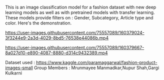 This is an image classification model for a fashion dataset with new deep learning models as well as with pretrained models with transfer learning. These models provide filters on : Gender, Subcategory, Article type and color.
Here's the demonstration.


https://user-images.githubusercontent.com/75557089/160379024-3f3244e9-2a3d-4029-8bd5-76538e44086b.mp4


https://user-images.githubusercontent.com/75557089/160379667-8a027d10-e890-4087-8880-d314c9432389.mp4

Dataset used : https://www.kaggle.com/paramaggarwal/fashion-product-images-small
Group Members : Mrunmayee Manmadkar,Nupur Shah,Gargi Kulkarni
